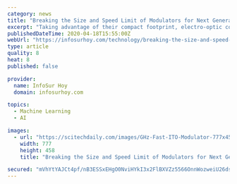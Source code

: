 ```yaml
---
category: news
title: "Breaking the Size and Speed Limit of Modulators for Next Generation Internet and Communication Networks"
excerpt: "Taking advantage of their compact footprint, electro-optic converters can be utilized as transducers in optical computing hardware such as optical artificial neural networks that mimic the human brain and a plethora of other applications for modern-day life."
publishedDateTime: 2020-04-18T15:55:00Z
webUrl: "https://infosurhoy.com/technology/breaking-the-size-and-speed-limit-of-modulators-for-next-generation-internet-and-communication-networks/"
type: article
quality: 8
heat: 8
published: false

provider:
  name: InfoSur Hoy
  domain: infosurhoy.com

topics:
  - Machine Learning
  - AI

images:
  - url: "https://scitechdaily.com/images/GHz-Fast-ITO-Modulator-777x458.jpg"
    width: 777
    height: 458
    title: "Breaking the Size and Speed Limit of Modulators for Next Generation Internet and Communication Networks"

secured: "mVhYtYAJCt4pf/nB3ESSxEHgO0NviHYkI3x2FlBXVZz5566OnnWozweiU26dsQbCHnP2/B1qHsRVoX3eOLSBlJKuN3IwfFSCOMW0PlKL3AU2fEHI0fSiEWqJK258NaiUKALcCgjGesatEoKr3ShKUTXQYoRxD7MA1HdA8i4nRQucA/is3v63OSwwtlu0zNEROotCRcQIvpIu4FFZitMmu4wB0cxvjdN2arIx5lHkjSN/n+xJcd8RXBKmPKg3ZlkYwgg6j9YRwl6e/h89eJw5qoP0IfwBsrNgjVj/io0bDtky699Q/778udT4NG1KLHy9466RIhwryyNYtRqJMxM4nTHtJvRtS/vueJCxvowG0ZX7nRX5/2nHqZWsKZ5XB8vCzhvl+xlvfkXako0CzJeOIHdHkueqofN+by1BXwMmP+Iu85yLiwZZp+UDx2T5+pjb1h5hS3tPcpnGGl3c9sm2aCEFYc0pteebe2S5DhmsxaA=;6F6wdykTIACEDI49m/IccA=="
---
```


